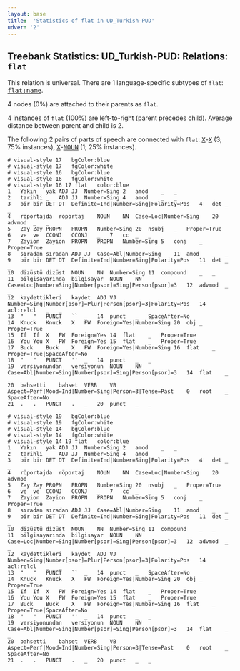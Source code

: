 ```yaml
---
layout: base
title:  'Statistics of flat in UD_Turkish-PUD'
udver: '2'
---
```


## Treebank Statistics: UD_Turkish-PUD: Relations: `flat`

This relation is universal.
There are 1 language-specific subtypes of `flat`: <tt><a href="tr_pud-dep-flat-name.html">flat:name</a></tt>.

4 nodes (0%) are attached to their parents as `flat`.

4 instances of `flat` (100%) are left-to-right (parent precedes child).
Average distance between parent and child is 2.

The following 2 pairs of parts of speech are connected with `flat`: <tt><a href="tr_pud-pos-X.html">X</a></tt>-<tt><a href="tr_pud-pos-X.html">X</a></tt> (3; 75% instances), <tt><a href="tr_pud-pos-X.html">X</a></tt>-<tt><a href="tr_pud-pos-NOUN.html">NOUN</a></tt> (1; 25% instances).


~~~ conllu
# visual-style 17	bgColor:blue
# visual-style 17	fgColor:white
# visual-style 16	bgColor:blue
# visual-style 16	fgColor:white
# visual-style 16 17 flat	color:blue
1	Yakın	yak	ADJ	JJ	Number=Sing	2	amod	_	_
2	tarihli	_	ADJ	JJ	Number=Sing	4	amod	_	_
3	bir	bir	DET	DT	Definite=Ind|Number=Sing|Polarity=Pos	4	det	_	_
4	röportajda	röportaj	NOUN	NN	Case=Loc|Number=Sing	20	advmod	_	_
5	Zay	Zay	PROPN	PROPN	Number=Sing	20	nsubj	_	Proper=True
6	ve	ve	CCONJ	CCONJ	_	7	cc	_	_
7	Zayion	Zayion	PROPN	PROPN	Number=Sing	5	conj	_	Proper=True
8	sıradan	sıradan	ADJ	JJ	Case=Abl|Number=Sing	11	amod	_	_
9	bir	bir	DET	DT	Definite=Ind|Number=Sing|Polarity=Pos	11	det	_	_
10	dizüstü	dizüst	NOUN	NN	Number=Sing	11	compound	_	_
11	bilgisayarında	bilgisayar	NOUN	NN	Case=Loc|Number=Sing|Number[psor]=Sing|Person[psor]=3	12	advmod	_	_
12	kaydettikleri	kaydet	ADJ	VJ	Number=Sing|Number[psor]=Plur|Person[psor]=3|Polarity=Pos	14	acl:relcl	_	_
13	"	"	PUNCT	``	_	14	punct	_	SpaceAfter=No
14	Knuck	Knuck	X	FW	Foreign=Yes|Number=Sing	20	obj	_	Proper=True
15	If	If	X	FW	Foreign=Yes	14	flat	_	Proper=True
16	You	You	X	FW	Foreign=Yes	15	flat	_	Proper=True
17	Buck	Buck	X	FW	Foreign=Yes|Number=Sing	16	flat	_	Proper=True|SpaceAfter=No
18	"	"	PUNCT	''	_	14	punct	_	_
19	versiyonundan	versiyonun	NOUN	NN	Case=Abl|Number=Sing|Number[psor]=Sing|Person[psor]=3	14	flat	_	_
20	bahsetti	bahset	VERB	VB	Aspect=Perf|Mood=Ind|Number=Sing|Person=3|Tense=Past	0	root	_	SpaceAfter=No
21	.	.	PUNCT	.	_	20	punct	_	_

~~~


~~~ conllu
# visual-style 19	bgColor:blue
# visual-style 19	fgColor:white
# visual-style 14	bgColor:blue
# visual-style 14	fgColor:white
# visual-style 14 19 flat	color:blue
1	Yakın	yak	ADJ	JJ	Number=Sing	2	amod	_	_
2	tarihli	_	ADJ	JJ	Number=Sing	4	amod	_	_
3	bir	bir	DET	DT	Definite=Ind|Number=Sing|Polarity=Pos	4	det	_	_
4	röportajda	röportaj	NOUN	NN	Case=Loc|Number=Sing	20	advmod	_	_
5	Zay	Zay	PROPN	PROPN	Number=Sing	20	nsubj	_	Proper=True
6	ve	ve	CCONJ	CCONJ	_	7	cc	_	_
7	Zayion	Zayion	PROPN	PROPN	Number=Sing	5	conj	_	Proper=True
8	sıradan	sıradan	ADJ	JJ	Case=Abl|Number=Sing	11	amod	_	_
9	bir	bir	DET	DT	Definite=Ind|Number=Sing|Polarity=Pos	11	det	_	_
10	dizüstü	dizüst	NOUN	NN	Number=Sing	11	compound	_	_
11	bilgisayarında	bilgisayar	NOUN	NN	Case=Loc|Number=Sing|Number[psor]=Sing|Person[psor]=3	12	advmod	_	_
12	kaydettikleri	kaydet	ADJ	VJ	Number=Sing|Number[psor]=Plur|Person[psor]=3|Polarity=Pos	14	acl:relcl	_	_
13	"	"	PUNCT	``	_	14	punct	_	SpaceAfter=No
14	Knuck	Knuck	X	FW	Foreign=Yes|Number=Sing	20	obj	_	Proper=True
15	If	If	X	FW	Foreign=Yes	14	flat	_	Proper=True
16	You	You	X	FW	Foreign=Yes	15	flat	_	Proper=True
17	Buck	Buck	X	FW	Foreign=Yes|Number=Sing	16	flat	_	Proper=True|SpaceAfter=No
18	"	"	PUNCT	''	_	14	punct	_	_
19	versiyonundan	versiyonun	NOUN	NN	Case=Abl|Number=Sing|Number[psor]=Sing|Person[psor]=3	14	flat	_	_
20	bahsetti	bahset	VERB	VB	Aspect=Perf|Mood=Ind|Number=Sing|Person=3|Tense=Past	0	root	_	SpaceAfter=No
21	.	.	PUNCT	.	_	20	punct	_	_

~~~


